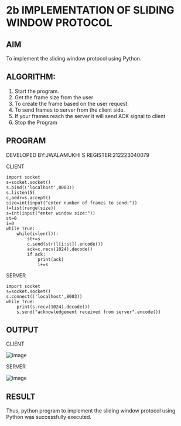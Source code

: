 # 2b IMPLEMENTATION OF SLIDING WINDOW PROTOCOL


## AIM

To implement the sliding window protocol using Python.


## ALGORITHM:

1. Start the program.
2. Get the frame size from the user
3. To create the frame based on the user request.
4. To send frames to server from the client side.
5. If your frames reach the server it will send ACK signal to client
6. Stop the Program
   
## PROGRAM
DEVELOPED BY:JWALAMUKHI S
REGISTER:212223040079

CLIENT
```
import socket
s=socket.socket()
s.bind(('localhost',8003))
s.listen(5)
c,addr=s.accept()
size=int(input("enter number of frames to send:"))
l=list(range(size))
s=int(input("enter window size:"))
st=0
i=0
while True:
    while(i<len(l)):
        st+=s
        c.send(str(l[i:st]).encode())
        ack=c.recv(1024).decode()
        if ack:
            print(ack)
            i+=s

```

SERVER
```
import socket 
s=socket.socket()
s.connect(('localhost',8003))
while True:
    print(s.recv(1024).decode())
    s.send("acknowledgement received from server".encode())
```

## OUTPUT
CLIENT

![image](https://github.com/user-attachments/assets/e76c047f-cd53-4c2a-b49a-b9d812703119)





SERVER

![image](https://github.com/user-attachments/assets/719cd7b8-f7dc-4578-a5a7-3ae25344a66b)



## RESULT
Thus, python program to  implement the sliding window protocol using Python  was successfully executed.
